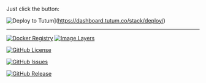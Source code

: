 Just click the button:

![Deploy to Tutum](https://s.tutum.co/deploy-to-tutum.svg)](https://dashboard.tutum.co/stack/deploy/)



---

[![Docker Registry](https://img.shields.io/docker/pulls/neilellis/my-kong.svg)](https://registry.hub.docker.com/u/neilellis/my-kong)
[![Image Layers](https://badge.imagelayers.io/neilellis/my-kong.svg)](https://imagelayers.io/?images=neilellis/my-kong:latest 'Get your own badge on imagelayers.io') 

[![GitHub License](https://img.shields.io/github/license/neilellis/my-kong.svg)](https://raw.githubusercontent.com/neilellis/my-kong/master/LICENSE)

[![GitHub Issues](https://img.shields.io/github/issues/neilellis/my-kong.svg)](https://github.com/neilellis/my-kong/issues)
    
[![GitHub Release](https://img.shields.io/github/neilellis/my-kong.svg)](https://github.com/neilellis/my-kong)

